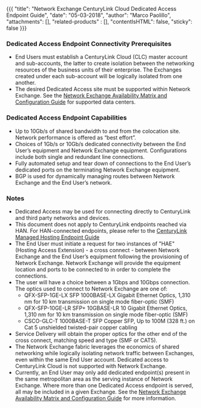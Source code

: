 {{{
  "title": "Network Exchange CenturyLink Cloud Dedicated Access Endpoint Guide",
  "date": "05-03-2018",
  "author": "Marco Paolillo",
  "attachments": [],
  "related-products" : [],
  "contentIsHTML": false,
  "sticky": false
}}}

### Dedicated Access Endpoint Connectivity Prerequisites

* End Users must establish a CenturyLink Cloud (CLC) master account and sub-accounts, the latter to create isolation between the networking resources of the business units of their enterprise. The Exchanges created under each sub-account will be logically isolated from one another.
* The desired Dedicated Access site must be supported within Network Exchange. See the [Network Exchange Availability Matrix and Configuration Guide](https://www.ctl.io/knowledge-base/network/network-exchange-connectivity-matrix-configuration-guide/) for supported data centers.

### Dedicated Access Endpoint Capabilities

* Up to 10Gb/s of shared bandwidth to and from the colocation site. Network performance is offered as “best effort”. 
* Choices of 1Gb/s or 10Gb/s dedicated connectivity between the End User’s equipment and Network Exchange equipment. Configurations include both single and redundant line connections.
* Fully automated setup and tear down of connections to the End User’s dedicated ports on the terminating Network Exchange equipment.
* BGP is used for dynamically managing routes between Network Exchange and the End User’s network.

### Notes

* Dedicated Access may be used for connecting directly to CenturyLink and third party networks and devices.
* This document does not apply to CenturyLink endpoints reached via HAN. For HAN-connected endpoints, please refer to the [CenturyLink Managed Hosting Endpoint Guide](https://www.ctl.io/knowledge-base/network/network-exchange-clc-managed-hosting-endpoint-guide/)
* The End User must initiate a request for two instances of "HAE" (Hosting Access Extension) - a cross connect - between Network Exchange and the End User’s equipment following the provisioning of Network Exchange. Network Exchange will provide the equipment location and ports to be connected to in order to complete the connections.
* The user will have a choice between a 1Gbps and 10Gbps connection. The optics used to connect to Network Exchange are one of:
  * QFX-SFP-1GE-LX SFP 1000BASE-LX Gigabit Ethernet Optics, 1,310 nm for 10 km transmission on single mode fiber-optic (SMF)
  * QFX-SFP-10GE-LR SFP+ 10GBASE-LR 10 Gigabit Ethernet Optics, 1,310 nm for 10 km transmission on single mode fiber-optic (SMF)
  * CSCO-GLC-T 1000BASE-T SFP Copper SFP, Up to 100M (328 ft.) on Cat 5 unshielded twisted-pair copper cabling  
* Service Delivery will obtain the proper optics for the other end of the cross connect, matching speed and type (SMF or CAT5). 
* The Network Exchange fabric leverages the economics of shared networking while logically isolating network traffic between Exchanges, even within the same End User account. Dedicated access to CenturyLink Cloud is not supported with Network Exchange.
* Currently, an End User may only add dedicated endpoint(s) present in the same metropolitan area as the serving instance of Network Exchange. Where more than one Dedicated Access endpoint is served, all may be included in a given Exchange. See the [Network Exchange Availability Matrix and Configuration Guide](https://www.ctl.io/knowledge-base/network/network-exchange-connectivity-matrix-configuration-guide/) for more information.
